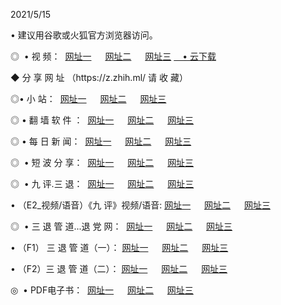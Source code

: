 <p>2021/5/15
<p>• 建议用谷歌或火狐官方浏览器访问。
<p>◎  • 视 频： 
<a href="http://hhs.aud.bar/" target="_blank">网址一</a> 　 
<a href="http://htb.aud.bar/" target="_blank">网址二</a> 　 
<a href="http://htb.aud.bar/b.html" target="_blank">网址三</a>
<a href="https://yadi.sk/d/d0sUeAOpal3njw" target="_blank">　• 云下载 </a></p>
<p>◆ 分 享 网 址 <a href="http://hpo.aud.bar/a.html"></a>（https://z.zhih.ml/ 请 收 藏） </p>

<p>◎•  小 站：  
<a href="http://hhs.aud.bar/f.html" target="_blank">网址一</a> 　 
<a href="http://htb.aud.bar/h.html" target="_blank">网址二</a> 　 
<a href="http://htb.aud.bar/k/" target="_blank">网址三</a></p><p>

<p>◎  • 翻 墙 软 件 ：  
<a href="http://hhs.aud.bar/ff/" target="_blank">网址一</a> 　 
<a href="http://htb.aud.bar/s/read/a1_nd.html" target="_blank">网址二</a> 　 
<a href="http://htb.aud.bar/ff/index.html" target="_blank">网址三</a></p>
<p>◎  • 每 日 新 闻：  
<a href="http://hhs.aud.bar/day/" target="_blank">网址一</a> 　 
<a href="http://htb.aud.bar/day/" target="_blank">网址二</a> 　 
<a href="http://htb.aud.bar/day/index.html" target="_blank">网址三</a></p>
<p>◎   • 短 波 分 享：  
<a href="http://hhs.aud.bar/h/" target="_blank">网址一</a> 　 
<a href="http://htb.aud.bar/h/" target="_blank">网址二</a> 　 
<a href="http://htb.aud.bar/h/index.html" target="_blank">网址三</a></p>
<p>◎   • 九 评.三 退：  
<a href="http://hhs.aud.bar/t/" target="_blank">网址一</a> 　 
<a href="http://htb.aud.bar/v2/index.html" target="_blank">网址二</a> 　 
<a href="http://htb.aud.bar/tt/index.html" target="_blank">网址三</a> 　</p>
<p>  • （E2_视频/语音）《九 评》视频/语音: 
<a href="http://hhs.aud.bar/7738.html" target="_blank">网址一</a> 　 
<a href="http://htb.aud.bar/7614.html" target="_blank">网址二</a> 　 
<a href="http://htb.aud.bar/7633.html" target="_blank">网址三</a></p>
<p>◎   • 三 退 管 道...退 党 网：  
<a href="http://hhs.aud.bar/go/td1.html" target="_blank">网址一</a> 　 
<a href="http://htb.aud.bar/go/td2.html" target="_blank">网址二</a> 　 
<a href="http://htb.aud.bar/go/td3.html" target="_blank">网址三</a></p>
<p>  • （F1） 三 退 管 道（一）： 
<a href="http://hhs.aud.bar/dd/" target="_blank">网址一</a> 　 
<a href="http://htb.aud.bar/s/read/a1_tdx.html" target="_blank">网址二</a> 　 
<a href="http://htb.aud.bar/dd/" target="_blank">网址三</a></p>
<p>  • （F2）三 退 管 道（二）： 
<a href="http://htb.aud.bar/d/" target="_blank">网址一</a> 　 
<a href="http://hhs.aud.bar/d/index.html" target="_blank">网址二</a> 　 
<a href="http://htb.aud.bar/d/" target="_blank">网址三</a></p>
<p>◎   • PDF电子书：  
<a href="http://hhs.aud.bar/p/" target="_blank">网址一</a> 　 
<a href="http://htb.aud.bar/p/index.html" target="_blank">网址二</a> 　 
<a href="http://htb.aud.bar/p/" target="_blank">网址三</a></p>
